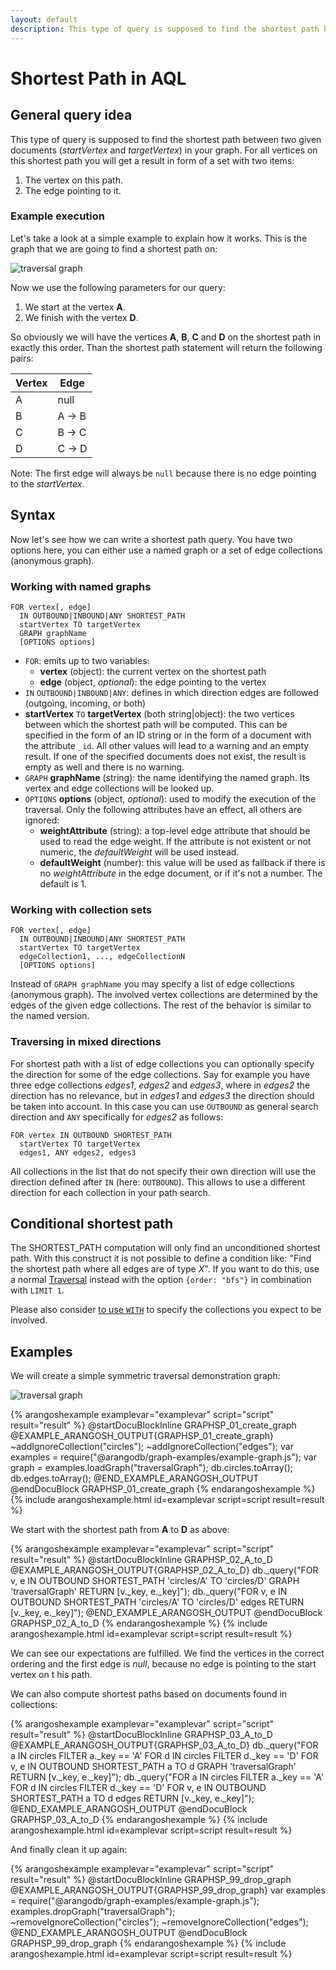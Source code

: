 ```yaml
---
layout: default
description: This type of query is supposed to find the shortest path between two given documents(startVertex and targetVertex) in your graph
---
```

Shortest Path in AQL
====================

General query idea
------------------

This type of query is supposed to find the shortest path between two given documents
(*startVertex* and *targetVertex*) in your graph. For all vertices on this shortest
path you will get a result in form of a set with two items:

1. The vertex on this path.
2. The edge pointing to it.

### Example execution

Let's take a look at a simple example to explain how it works.
This is the graph that we are going to find a shortest path on:

![traversal graph](../images/traversal_graph.png)

Now we use the following parameters for our query:

1. We start at the vertex **A**.
2. We finish with the vertex **D**.

So obviously we will have the vertices **A**, **B**, **C** and **D** on the
shortest path in exactly this order. Than the shortest path statement will
return the following pairs:

| Vertex | Edge  |
|--------|-------|
|    A   | null  |
|    B   | A → B |
|    C   | B → C |
|    D   | C → D |

Note: The first edge will always be `null` because there is no edge pointing
to the *startVertex*.

Syntax
------

Now let's see how we can write a shortest path query.
You have two options here, you can either use a named graph or a set of edge
collections (anonymous graph).

### Working with named graphs

```
FOR vertex[, edge]
  IN OUTBOUND|INBOUND|ANY SHORTEST_PATH
  startVertex TO targetVertex
  GRAPH graphName
  [OPTIONS options]
```

- `FOR`: emits up to two variables:
  - **vertex** (object): the current vertex on the shortest path
  - **edge** (object, *optional*): the edge pointing to the vertex
- `IN` `OUTBOUND|INBOUND|ANY`: defines in which direction edges are followed
  (outgoing, incoming, or both)
- **startVertex** `TO` **targetVertex** (both string\|object): the two vertices between
  which the shortest path will be computed. This can be specified in the form of
  an ID string or in the form of a document with the attribute `_id`. All other
  values will lead to a warning and an empty result. If one of the specified
  documents does not exist, the result is empty as well and there is no warning.
- `GRAPH` **graphName** (string): the name identifying the named graph. Its vertex and
  edge collections will be looked up.
- `OPTIONS` **options** (object, *optional*): used to modify the execution of the
  traversal. Only the following attributes have an effect, all others are ignored:
  - **weightAttribute** (string): a top-level edge attribute that should be used
  to read the edge weight. If the attribute is not existent or not numeric, the
  *defaultWeight* will be used instead.
  - **defaultWeight** (number): this value will be used as fallback if there is
  no *weightAttribute* in the edge document, or if it's not a number. The default
  is 1.

### Working with collection sets

```
FOR vertex[, edge]
  IN OUTBOUND|INBOUND|ANY SHORTEST_PATH
  startVertex TO targetVertex
  edgeCollection1, ..., edgeCollectionN
  [OPTIONS options]
```

Instead of `GRAPH graphName` you may specify a list of edge collections (anonymous
graph). The involved vertex collections are determined by the edges of the given
edge collections. The rest of the behavior is similar to the named version.

### Traversing in mixed directions

For shortest path with a list of edge collections you can optionally specify the
direction for some of the edge collections. Say for example you have three edge
collections *edges1*, *edges2* and *edges3*, where in *edges2* the direction
has no relevance, but in *edges1* and *edges3* the direction should be taken into
account. In this case you can use `OUTBOUND` as general search direction and `ANY`
specifically for *edges2* as follows:

```
FOR vertex IN OUTBOUND SHORTEST_PATH
  startVertex TO targetVertex
  edges1, ANY edges2, edges3
```

All collections in the list that do not specify their own direction will use the
direction defined after `IN` (here: `OUTBOUND`). This allows to use a different
direction for each collection in your path search.

Conditional shortest path
-------------------------

The SHORTEST_PATH computation will only find an unconditioned shortest path.
With this construct it is not possible to define a condition like: "Find the
shortest path where all edges are of type *X*". If you want to do this, use a
normal [Traversal](graphs-traversals.html) instead with the option
`{order: "bfs"}` in combination with `LIMIT 1`.

Please also consider [to use `WITH`](operations-with.html) to specify the collections you expect to be involved.

Examples
--------
We will create a simple symmetric traversal demonstration graph:

![traversal graph](../images/traversal_graph.png)

{% arangoshexample examplevar="examplevar" script="script" result="result" %}
    @startDocuBlockInline GRAPHSP_01_create_graph
    @EXAMPLE_ARANGOSH_OUTPUT{GRAPHSP_01_create_graph}
    ~addIgnoreCollection("circles");
    ~addIgnoreCollection("edges");
    var examples = require("@arangodb/graph-examples/example-graph.js");
    var graph = examples.loadGraph("traversalGraph");
    db.circles.toArray();
    db.edges.toArray();
    @END_EXAMPLE_ARANGOSH_OUTPUT
    @endDocuBlock GRAPHSP_01_create_graph
{% endarangoshexample %}
{% include arangoshexample.html id=examplevar script=script result=result %}

We start with the shortest path from **A** to **D** as above:

{% arangoshexample examplevar="examplevar" script="script" result="result" %}
    @startDocuBlockInline GRAPHSP_02_A_to_D
    @EXAMPLE_ARANGOSH_OUTPUT{GRAPHSP_02_A_to_D}
    db._query("FOR v, e IN OUTBOUND SHORTEST_PATH 'circles/A' TO 'circles/D' GRAPH 'traversalGraph' RETURN [v._key, e._key]");
    db._query("FOR v, e IN OUTBOUND SHORTEST_PATH 'circles/A' TO 'circles/D' edges RETURN [v._key, e._key]");
    @END_EXAMPLE_ARANGOSH_OUTPUT
    @endDocuBlock GRAPHSP_02_A_to_D
{% endarangoshexample %}
{% include arangoshexample.html id=examplevar script=script result=result %}

We can see our expectations are fulfilled. We find the vertices in the correct ordering and
the first edge is *null*, because no edge is pointing to the start vertex on t his path.

We can also compute shortest paths based on documents found in collections:

{% arangoshexample examplevar="examplevar" script="script" result="result" %}
    @startDocuBlockInline GRAPHSP_03_A_to_D
    @EXAMPLE_ARANGOSH_OUTPUT{GRAPHSP_03_A_to_D}
    db._query("FOR a IN circles FILTER a._key == 'A' FOR d IN circles FILTER d._key == 'D' FOR v, e IN OUTBOUND SHORTEST_PATH a TO d GRAPH 'traversalGraph' RETURN [v._key, e._key]");
    db._query("FOR a IN circles FILTER a._key == 'A' FOR d IN circles FILTER d._key == 'D' FOR v, e IN OUTBOUND SHORTEST_PATH a TO d edges RETURN [v._key, e._key]");
    @END_EXAMPLE_ARANGOSH_OUTPUT
    @endDocuBlock GRAPHSP_03_A_to_D
{% endarangoshexample %}
{% include arangoshexample.html id=examplevar script=script result=result %}

And finally clean it up again:

{% arangoshexample examplevar="examplevar" script="script" result="result" %}
    @startDocuBlockInline GRAPHSP_99_drop_graph
    @EXAMPLE_ARANGOSH_OUTPUT{GRAPHSP_99_drop_graph}
    var examples = require("@arangodb/graph-examples/example-graph.js");
    examples.dropGraph("traversalGraph");
    ~removeIgnoreCollection("circles");
    ~removeIgnoreCollection("edges");
    @END_EXAMPLE_ARANGOSH_OUTPUT
    @endDocuBlock GRAPHSP_99_drop_graph
{% endarangoshexample %}
{% include arangoshexample.html id=examplevar script=script result=result %}